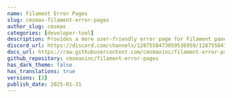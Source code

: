 ```yaml
---
name: Filament Error Pages
slug: cmsmax-filament-error-pages
author_slug: cmsmax
categories: [developer-tool]
description: Provides a more user-friendly error page for Filament panels when an error occurs.
discord_url: https://discord.com/channels/1287558473059536959/1287558473059536963
docs_url: https://raw.githubusercontent.com/cmsmaxinc/filament-error-pages/main/README.md
github_repository: cmsmaxinc/filament-error-pages
has_dark_theme: false
has_translations: true
versions: [3]
publish_date: 2025-01-31
---
```

